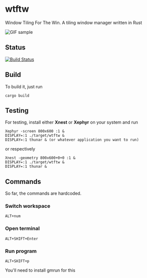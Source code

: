 wtftw
=====

Window Tiling For The Win. A tiling window manager written in Rust

![GIF sample](http://i.imgur.com/9pFfOZj.gif)

## Status
[![Build Status](https://travis-ci.org/Kintaro/wtftw.svg?branch=master)](https://travis-ci.org/Kintaro/wtftw)

## Build

To build it, just run

```
cargo build
```

## Testing

For testing, install either **Xnest** or **Xephyr** on your system and run

```
Xephyr -screen 800x600 :1 &
DISPLAY=:1 ./target/wtftw &
DISPLAY=:1 thunar & (or whatever application you want to run)
```

or respectively

```
Xnest -geometry 800x600+0+0 :1 &
DISPLAY=:1 ./target/wtftw &
DISPLAY=:1 thunar &
```

## Commands

So far, the commands are hardcoded.

### Switch workspace
```
ALT+num
```

### Open terminal
```
ALT+SHIFT+Enter
```

### Run program
```
ALT+SHIFT+p
```
You'll need to install gmrun for this
